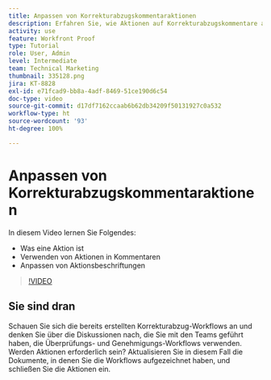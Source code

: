 ```yaml
---
title: Anpassen von Korrekturabzugskommentaraktionen
description: Erfahren Sie, wie Aktionen auf Korrekturabzugskommentare angewendet werden können. Erfahren Sie, wie Sie Aktionsbeschriftungen für die Testfunktion in Workfront einrichten und anpassen.
activity: use
feature: Workfront Proof
type: Tutorial
role: User, Admin
level: Intermediate
team: Technical Marketing
thumbnail: 335128.png
jira: KT-8828
exl-id: e71fcad9-bb8a-4adf-8469-51ce190d6c54
doc-type: video
source-git-commit: d17df7162ccaab6b62db34209f50131927c0a532
workflow-type: ht
source-wordcount: '93'
ht-degree: 100%

---
```


# Anpassen von Korrekturabzugskommentaraktionen

In diesem Video lernen Sie Folgendes:

* Was eine Aktion ist
* Verwenden von Aktionen in Kommentaren
* Anpassen von Aktionsbeschriftungen

>[!VIDEO](https://video.tv.adobe.com/v/335128/?quality=12&learn=on&enablevpops)

## Sie sind dran

Schauen Sie sich die bereits erstellten Korrekturabzug-Workflows an und denken Sie über die Diskussionen nach, die Sie mit den Teams geführt haben, die Überprüfungs- und Genehmigungs-Workflows verwenden. Werden Aktionen erforderlich sein? Aktualisieren Sie in diesem Fall die Dokumente, in denen Sie die Workflows aufgezeichnet haben, und schließen Sie die Aktionen ein.

